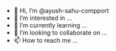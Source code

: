 - 👋 Hi, I’m @ayush-sahu-compport
- 👀 I’m interested in ...
- 🌱 I’m currently learning ...
- 💞️ I’m looking to collaborate on ...
- 📫 How to reach me ...

<!---
ayush-sahu-compport/ayush-sahu-compport is a ✨ special ✨ repository because its `README.md` (this file) appears on your GitHub profile.
You can click the Preview link to take a look at your changes.
--->
